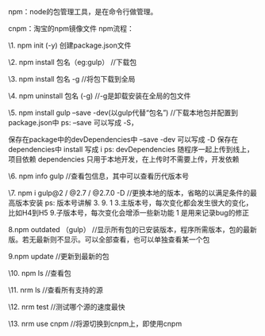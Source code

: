 npm：node的包管理工具，是在命令行做管理。  

cnpm：淘宝的npm镜像文件  npm流程： 

 \1. npm init (-y) 创建package.json文件 

 \2. npm install 包名（eg:gulp） //下载包 

 \3. npm install 包名 -g //将包下载到全局  

\4. npm uninstall 包名 (-g) //-g是卸载安装在全局的包文件  

\5. npm install gulp –save -dev(以gulp代替“包名”) //下载本地包并配置到package.json中  ps:  –save 可以写成 -S， 

保存在package中的devDependencies中  –save -dev 可以写成 -D 保存在dependencies中  install 写成 i  ps:  devDependencies 随程序一起上传到线上，项目依赖  dependencies 只用于本地开发，在上传时不需要上传，开发依赖  

\6. npm info gulp //查看包信息，其中可以查看历代版本号 

 \7. npm i gulp@2 / @2.7 / @2.7.0 -D //更换本地的版本，省略的以满足条件的最高版本安装  ps: 版本号讲解  3. 9. 1  3.主版本号，每次变化都会发生很大的变化，比如H4到H5  9.子版本号，每次变化会增添一些新功能  1 是用来记录bug的修正  

8.npm outdated （gulp） //显示所有包的已安装版本，程序所需版本，包的最新版。若无最新则不显示。可以全部查看，也可以单独查看某一个包 

 9.npm update //更新到最新的包 

 \10. npm ls //查看包 

 \11. nrm ls //查看所有支持的源 

 \12. nrm test //测试哪个源的速度最快  

\13. nrm use cnpm //将源切换到cnpm上，即使用cnpm
